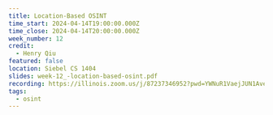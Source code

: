 ```yaml
---
title: Location-Based OSINT
time_start: 2024-04-14T19:00:00.000Z
time_close: 2024-04-14T20:00:00.000Z
week_number: 12
credit:
  - Henry Qiu
featured: false
location: Siebel CS 1404
slides: week-12_-location-based-osint.pdf
recording: https://illinois.zoom.us/j/87237346952?pwd=YWNuR1VaejJUN1AveWl4aUhhT2FoUT09
tags:
  - osint
---
```

